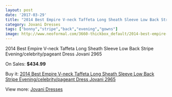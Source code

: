 ```yaml
---
layout: post
date: '2017-03-29'
title: "2014 Best Empire V-neck Taffeta Long Sheath Sleeve Low Back Stripe Evening/celebrity/pageant Dress Jovani 2965"
category: Jovani Dresses
tags: ["bonny","stripe","back","evening","gowns"]
image: http://www.neoformal.com/3660-thickbox_default/2014-best-empire-v-neck-taffeta-long-sheath-sleeve-low-back-stripe-evening-celebrity-pageant-dress-jovani-2965.jpg
---
```

2014 Best Empire V-neck Taffeta Long Sheath Sleeve Low Back Stripe Evening/celebrity/pageant Dress Jovani 2965

On Sales: **$434.99**
<a href="https://www.neoformal.com/en/jovani-dresses/1361-2014-best-empire-v-neck-taffeta-long-sheath-sleeve-low-back-stripe-evening-celebrity-pageant-dress-jovani-2965.html"><amp-img layout="responsive" width="600" height="600" src="//www.neoformal.com/3660-thickbox_default/2014-best-empire-v-neck-taffeta-long-sheath-sleeve-low-back-stripe-evening-celebrity-pageant-dress-jovani-2965.jpg" alt="2014 Best Empire V-neck Taffeta Long Sheath Sleeve Low Back Stripe Evening/celebrity/pageant Dress Jovani 2965 0" /></a>
<a href="https://www.neoformal.com/en/jovani-dresses/1361-2014-best-empire-v-neck-taffeta-long-sheath-sleeve-low-back-stripe-evening-celebrity-pageant-dress-jovani-2965.html"><amp-img layout="responsive" width="600" height="600" src="//www.neoformal.com/3661-thickbox_default/2014-best-empire-v-neck-taffeta-long-sheath-sleeve-low-back-stripe-evening-celebrity-pageant-dress-jovani-2965.jpg" alt="2014 Best Empire V-neck Taffeta Long Sheath Sleeve Low Back Stripe Evening/celebrity/pageant Dress Jovani 2965 1" /></a>

Buy it: [2014 Best Empire V-neck Taffeta Long Sheath Sleeve Low Back Stripe Evening/celebrity/pageant Dress Jovani 2965](https://www.neoformal.com/en/jovani-dresses/1361-2014-best-empire-v-neck-taffeta-long-sheath-sleeve-low-back-stripe-evening-celebrity-pageant-dress-jovani-2965.html "2014 Best Empire V-neck Taffeta Long Sheath Sleeve Low Back Stripe Evening/celebrity/pageant Dress Jovani 2965")

View more: [Jovani Dresses](https://www.neoformal.com/en/15-jovani-dresses "Jovani Dresses")